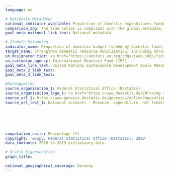 ```yaml
---
language: en

# Nationale Metadaten
national_indicator_available: Proportion of domestic expenditures funded by national taxes <br> Proportion of domestic expenditures funded by national taxes and insurance contributions
comparison_sdg: The time series is compliant with the global metadata, but is based on the European System of Accounts (ESA 2010) and not the Government Finance Statistics Manual 2014.
goal_meta_national_link_text: National metadata

# Globale Metadaten
indicator_name: Proportion of domestic budget funded by domestic taxes
target_name: Strengthen domestic resource mobilization, including through international support to developing countries, to improve domestic capacity for tax and other revenue collection
un_designated_tier: <a href="https://unstats.un.org/sdgs/iaeg-sdgs/tier-classification/" title="Click here for more information on the UN tier classification.">Tier I</a>
un_custodian_agency: International Monetary Fund (IMF)
goal_meta_link_text: United Nations Sustainable Development Goals Metadata
goal_meta_2_link_text: 
goal_meta_3_link_text: 

#Datenquellen
source_organisation_1: Federal Statistical Office (Destatis)
source_organisation_logo_1: <a href="https://www.destatis.de/EN"><img src="https://g205sdgs.github.io/sdg-indicators/public/OrgImgEn/destatis.png" alt="Logo destatis" style="height:60px; width:148px" /></a>
source_url_1: https://www-genesis.destatis.de/genesis//online?operation=table&code=81000-0031&bypass=true&language=en
source_url_text_1: National accounts - Revenue, expenditure, net lending/net borrowing of general government – GENESIS online 81000-0031






computation_units: Percentage (%)
copyright: '&copy; Federal Statistical Office (Destatis), 2020'
data_footnote: 2016 to 2019 preliminary data.

# Grafik Eigenschaften
graph_title: 

national_geographical_coverage: Germany
---
```


<span></span>